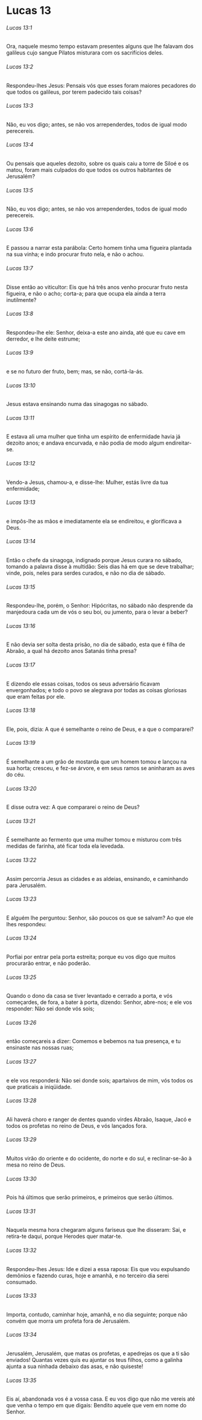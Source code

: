 # Lucas 13

###### Lucas 13:1

Ora, naquele mesmo tempo estavam presentes alguns que lhe falavam dos galileus cujo sangue Pilatos misturara com os sacrifícios deles.

###### Lucas 13:2

Respondeu-lhes Jesus: Pensais vós que esses foram maiores pecadores do que todos os galileus, por terem padecido tais coisas?

###### Lucas 13:3

Não, eu vos digo; antes, se não vos arrependerdes, todos de igual modo perecereis.

###### Lucas 13:4

Ou pensais que aqueles dezoito, sobre os quais caiu a torre de Siloé e os matou, foram mais culpados do que todos os outros habitantes de Jerusalém?

###### Lucas 13:5

Não, eu vos digo; antes, se não vos arrependerdes, todos de igual modo perecereis.

###### Lucas 13:6

E passou a narrar esta parábola: Certo homem tinha uma figueira plantada na sua vinha; e indo procurar fruto nela, e não o achou.

###### Lucas 13:7

Disse então ao viticultor: Eis que há três anos venho procurar fruto nesta figueira, e não o acho; corta-a; para que ocupa ela ainda a terra inutilmente?

###### Lucas 13:8

Respondeu-lhe ele: Senhor, deixa-a este ano ainda, até que eu cave em derredor, e lhe deite estrume;

###### Lucas 13:9

e se no futuro der fruto, bem; mas, se não, cortá-la-ás.

###### Lucas 13:10

Jesus estava ensinando numa das sinagogas no sábado.

###### Lucas 13:11

E estava ali uma mulher que tinha um espírito de enfermidade havia já dezoito anos; e andava encurvada, e não podia de modo algum endireitar-se.

###### Lucas 13:12

Vendo-a Jesus, chamou-a, e disse-lhe: Mulher, estás livre da tua enfermidade;

###### Lucas 13:13

e impôs-lhe as mãos e imediatamente ela se endireitou, e glorificava a Deus.

###### Lucas 13:14

Então o chefe da sinagoga, indignado porque Jesus curara no sábado, tomando a palavra disse à multidão: Seis dias há em que se deve trabalhar; vinde, pois, neles para serdes curados, e não no dia de sábado.

###### Lucas 13:15

Respondeu-lhe, porém, o Senhor: Hipócritas, no sábado não desprende da manjedoura cada um de vós o seu boi, ou jumento, para o levar a beber?

###### Lucas 13:16

E não devia ser solta desta prisão, no dia de sábado, esta que é filha de Abraão, a qual há dezoito anos Satanás tinha presa?

###### Lucas 13:17

E dizendo ele essas coisas, todos os seus adversário ficavam envergonhados; e todo o povo se alegrava por todas as coisas gloriosas que eram feitas por ele.

###### Lucas 13:18

Ele, pois, dizia: A que é semelhante o reino de Deus, e a que o compararei?

###### Lucas 13:19

É semelhante a um grão de mostarda que um homem tomou e lançou na sua horta; cresceu, e fez-se árvore, e em seus ramos se aninharam as aves do céu.

###### Lucas 13:20

E disse outra vez: A que compararei o reino de Deus?

###### Lucas 13:21

É semelhante ao fermento que uma mulher tomou e misturou com três medidas de farinha, até ficar toda ela levedada.

###### Lucas 13:22

Assim percorria Jesus as cidades e as aldeias, ensinando, e caminhando para Jerusalém.

###### Lucas 13:23

E alguém lhe perguntou: Senhor, são poucos os que se salvam? Ao que ele lhes respondeu:

###### Lucas 13:24

Porfiai por entrar pela porta estreita; porque eu vos digo que muitos procurarão entrar, e não poderão.

###### Lucas 13:25

Quando o dono da casa se tiver levantado e cerrado a porta, e vós começardes, de fora, a bater à porta, dizendo: Senhor, abre-nos; e ele vos responder: Não sei donde vós sois;

###### Lucas 13:26

então começareis a dizer: Comemos e bebemos na tua presença, e tu ensinaste nas nossas ruas;

###### Lucas 13:27

e ele vos responderá: Não sei donde sois; apartaivos de mim, vós todos os que praticais a iniqüidade.

###### Lucas 13:28

Ali haverá choro e ranger de dentes quando virdes Abraão, Isaque, Jacó e todos os profetas no reino de Deus, e vós lançados fora.

###### Lucas 13:29

Muitos virão do oriente e do ocidente, do norte e do sul, e reclinar-se-ão à mesa no reino de Deus.

###### Lucas 13:30

Pois há últimos que serão primeiros, e primeiros que serão últimos.

###### Lucas 13:31

Naquela mesma hora chegaram alguns fariseus que lhe disseram: Sai, e retira-te daqui, porque Herodes quer matar-te.

###### Lucas 13:32

Respondeu-lhes Jesus: Ide e dizei a essa raposa: Eis que vou expulsando demônios e fazendo curas, hoje e amanhã, e no terceiro dia serei consumado.

###### Lucas 13:33

Importa, contudo, caminhar hoje, amanhã, e no dia seguinte; porque não convém que morra um profeta fora de Jerusalém.

###### Lucas 13:34

Jerusalém, Jerusalém, que matas os profetas, e apedrejas os que a ti são enviados! Quantas vezes quis eu ajuntar os teus filhos, como a galinha ajunta a sua ninhada debaixo das asas, e não quiseste!

###### Lucas 13:35

Eis aí, abandonada vos é a vossa casa. E eu vos digo que não me vereis até que venha o tempo em que digais: Bendito aquele que vem em nome do Senhor.

